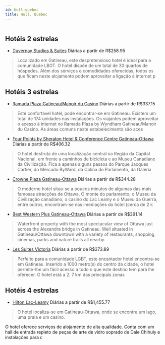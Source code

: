 ```yaml
---
id: hull-quebec
title: Hull, Quebec
---
```


<center><img src="http://photos.hotelbeds.com/giata/32/327070/327070a_hb_a_047.jpg" alt="" /></center>


## Hotéis 2 estrelas

-    [Duvernay Studios & Suites](https://www.hurb.com/hoteis/hull/duvernay-studios-suites-JNP-JP026015?cmp=18055) Diárias a partir de R$258.95
   > Localizado em Gatineau, este despretensioso hotel é ideal para a comunidade LBGT. O hotel dispõe de um total de 30 quartos de hóspedes. Além dos serviços e comodidades oferecidas, todos os que ficam neste alojamento podem aproveitar a ligação à internet p

## Hotéis 3 estrelas

-    [Ramada Plaza Gatineau/Manoir du Casino](https://www.hurb.com/hoteis/hull/ramada-plaza-gatineau-manoir-du-casino-JNP-JP074386?cmp=18055) Diárias a partir de R$337.15
   > Este confortável hotel, pode encontrar-se em Gatineau. Existem um total de 174 unidades nas instalações. Os viajantes podem aproveitar o acesso à internet no Ramada Plaza by Wyndham Gatineau/Manoir du Casino. As áreas comuns neste estabelecimento são aces
-    [Four Points by Sheraton Hotel & Conference Centre Gatineau-Ottawa](https://www.hurb.com/hoteis/hull/four-points-by-sheraton-hotel-conference-centre-gatineau-ottawa-JNP-JP812179?cmp=18055) Diárias a partir de R$406.32
   > O hotel desfruta de uma localização central na Região da Capital Nacional, em frente a caminhos de bicicleta e ao Museu Canadiano da Civilização. Fica a apenas alguns passos do Parque Jacques Cartier, do Mercado ByWard, da Colina do Parlamento, da Galeria
-    [Crowne Plaza Gatineau-Ottawa](https://www.hurb.com/hoteis/hull/crowne-plaza-gatineau-ottawa-JNP-JP074385?cmp=18055) Diárias a partir de R$344.28
   > O moderno hotel situa-se a poucos minutos de algumas das mais famosas atracções de Ottawa. O monte do parlamento, o Museu da Civilização canadiano, o casino do Lac Leamy e o Museu da Guerra, entre outros, encontram-se nas imediações do hotel (cerca de 2 k
-    [Best Western Plus Gatineau-Ottawa](https://www.hurb.com/hoteis/hull/best-western-plus-gatineau-ottawa-JNP-JP734907?cmp=18055) Diárias a partir de R$391.14
   > Waterfront property with the most spectacular view of Ottawa just across the Alexandra bridge in Gatineau. Well situated in Gatineau/Ottawa downtown with a variety of restaurants, shopping, cinemas, parks and nature trails all nearby.
-    [Les Suites Victoria](https://www.hurb.com/hoteis/hull/les-suites-victoria-JNP-JP042836?cmp=18055) Diárias a partir de R$373.89
   > Perfeito para a comunidade LGBT, este encantador hotel encontra-se em Gatineau. Inserido a 1000 metro(s) do centro da cidade, o hotel permite-lhe um fácil acesso a tudo o que este destino tem para lhe oferecer. O hotel está a 2. 7 km das principais zonas 

## Hotéis 4 estrelas

-    [Hilton Lac-Leamy](https://www.hurb.com/hoteis/hull/hilton-lac-leamy-JNP-JP915135?cmp=18055) Diárias a partir de R$1,455.77
   > O hotel localiza-se em Gatineau-Ottawa, onde se encontra um lago, uma praia e um casino.

O hotel oferece serviços de alojamento de alta qualidade. Conta com um hall de entrada repleto de peças de arte de vidro soprado de Dale Chihuly e instalações para c

